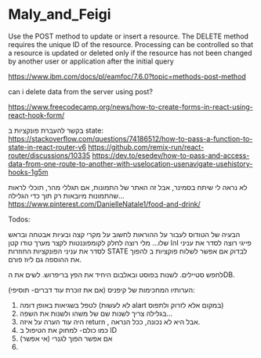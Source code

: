 # Maly_and_Feigi



Use the POST method to update or insert a resource. The DELETE method requires the unique ID of the resource. Processing can be controlled so that a resource is updated or deleted only if the resource has not been changed by another user or application after the initial query



https://www.ibm.com/docs/pl/eamfoc/7.6.0?topic=methods-post-method

can i delete data from the server using post?




https://www.freecodecamp.org/news/how-to-create-forms-in-react-using-react-hook-form/


בקשר להעברת פונקציות ב state:
https://stackoverflow.com/questions/74186512/how-to-pass-a-function-to-state-in-react-router-v6
https://github.com/remix-run/react-router/discussions/10335
https://dev.to/esedev/how-to-pass-and-access-data-from-one-route-to-another-with-uselocation-usenavigate-usehistory-hooks-1g5m

לא נראה לי שיתח בסמינר, אבל זה האתר של התמונות, אם תגללי מהר, תוכלי לראות שהתמונות מיובאות רק תוך כדי הגלילה...
https://www.pinterest.com/DanielleNatale1/food-and-drink/




Todos:


הבעיה של הטודוס
לעבור על ההוראות
לחשוב על מקרי קצה ובעיות אבטחה ובראש שלו...
מלי רוצה לחלק לקומפוננטות
לקצר מערך טודו קטן  IהI פייגי רוצה לסדר את עניני
לסדר את עניני הפונקציות החוזרות STATE לבדוק אם אפשר לשלוח פוקציות ב 
להפוך את ההוספה גם ליוז פורם.


לחפש סטיילים.
לשנות בפוסט ובאלבום היחיד את הפץ בריפרוש.
לשים את הDB.



הערותיו המחכימות של קיפניס (אם את זוכרת עוד דברים- תוסיפי):
1. לטפל בשגיאות באופן דומה (לא לעשות alart במקום אלא לזרוק ולתפוס)
2. בגלילה צריך לשנות שם של משהו ולשנות את השפה...
3. היה עוד הערה על איזה return , אבל היא לא נכונה, ככל הנראה.
4. כמו כולם- למחוק את הטיפול ב ID
5. אם אפשר הפוך לגנרי (אי אפשר)
6. 

